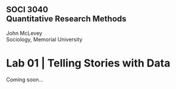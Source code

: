 ## SOCI 3040<br>Quantitative Research Methods

John McLevey<br>
Sociology, Memorial University

# Lab 01 | Telling Stories with Data

Coming soon...
